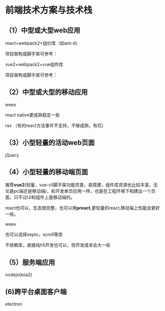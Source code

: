 # 前端技术方案与技术栈

## （1）中型或大型web应用

react+webpack2+组价库（如ant-d）

项目架构或脚手架可参考：

vue2+webpack2+vue组件库

项目架构或脚手架可参考：

## （2）中型或大型的移动应用

weex

react native更成熟稳定一些

rax （有的react方法事件不支持，不够成熟，有坑）

## （3）小型轻量的活动web页面

jQuery

## （4）小型轻量的移动端页面

推荐**vue2**(轻量，vue-cli脚手架功能完善，易搭建，组件库资源也比较丰富，无论是pc端还是移动端)，和开发单页应用一样，也是在工程环境下构建出一个页面，只不过UI和组件上是移动端的。

react也可以，生态很完整，也可以用**preact**,更轻量的react,移动端上性能会更好一些。

weex

也可以选择zepto，scroll等库

不依赖库，直接纯h5开发也可以，但开发成本会大一些
## （5）服务端应用

nodejs\(koa2\)

## \(6\)跨平台桌面客户端

electron

## 




